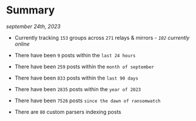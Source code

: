 
# Summary
_september 24th, 2023_

- Currently tracking `153` groups across `271` relays & mirrors - _`102` currently online_

- There have been `9` posts within the `last 24 hours`

- There have been `259` posts within the `month of september`

- There have been `833` posts within the `last 90 days`

- There have been `2835` posts within the `year of 2023`

- There have been `7526` posts `since the dawn of ransomwatch`

- There are `80` custom parsers indexing posts
